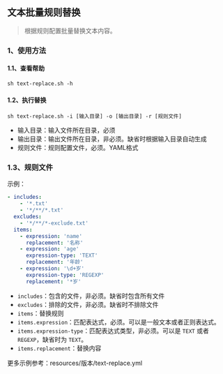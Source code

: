 ## 文本批量规则替换

> 根据规则配置批量替换文本内容。

### 1、使用方法

#### 1.1、查看帮助

```shell
sh text-replace.sh -h
```

#### 1.2、执行替换

```shell
sh text-replace.sh -i [输入目录] -o [输出目录] -r [规则文件]
```

- 输入目录：输入文件所在目录，必须
- 输出目录：输出文件所在目录，非必须。缺省时根据输入目录自动生成
- 规则文件：规则配置文件，必须。YAML格式

### 1.3、规则文件

示例：

```yml
- includes:
    - '*.txt'
    - '*/**/*.txt'
  excludes:
    - '*/**/*-exclude.txt'
  items:
    - expression: 'name'
      replacement: '名称'
    - expression: 'age'
      expression-type: 'TEXT'
      replacement: '年龄'
    - expression: '\d+岁'
      expression-type: 'REGEXP'
      replacement: '*岁'
```

- `includes`：包含的文件，非必须。缺省时包含所有文件
- `excludes`：排除的文件，非必须。缺省时不排除文件
- `items`：替换规则
- `items.expression`：匹配表达式，必须。可以是一般文本或者正则表达式。
- `items.expression-type`：匹配表达式类型，非必须。可以是 `TEXT` 或者 `REGEXP`，缺省时为 `TEXT`。
- `items.replacement`：替换内容

更多示例参考：resources/版本/text-replace.yml
